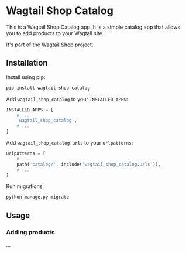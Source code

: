 # Wagtail Shop Catalog

This is a Wagtail Shop Catalog app. It is a simple catalog app that allows you to add products to your Wagtail site.

It's part of the [Wagtail Shop](https://github.com/thepubclub/wagtail-shop) project.

## Installation

Install using pip:

```bash
pip install wagtail-shop-catalog
```

Add `wagtail_shop_catalog` to your `INSTALLED_APPS`:

```python
INSTALLED_APPS = [
    # ...
    'wagtail_shop_catalog',
    # ...
]
```

Add `wagtail_shop_catalog.urls` to your `urlpatterns`:

```python
urlpatterns = [
    # ...
    path('catalog/', include('wagtail_shop_catalog.urls')),
    # ...
]
```

Run migrations:

```bash
python manage.py migrate
```

## Usage

### Adding products

...
